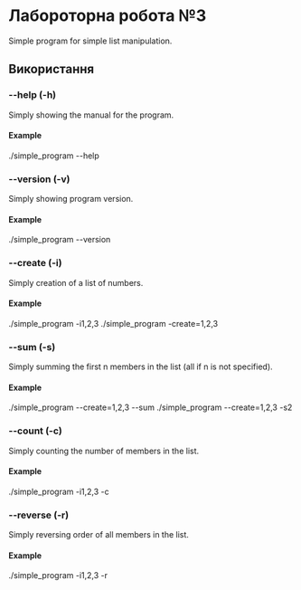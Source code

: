 # Лабороторна робота №3
Simple program for simple list manipulation.
## Використання
### --help (-h)
Simply showing the manual for the program.
#### Example
./simple_program --help
### --version (-v) 
Simply showing program version.
#### Example
./simple_program --version
### --create (-i)
Simply creation of a list of numbers.
#### Example
./simple_program -i1,2,3
./simple_program -create=1,2,3
### --sum (-s)
Simply summing the first n members in the list (all if n is not specified).
#### Example
./simple_program --create=1,2,3 --sum
./simple_program --create=1,2,3 -s2
### --count (-c)
Simply counting the number of members in the list.
#### Example
./simple_program -i1,2,3 -c
### --reverse (-r)
Simply reversing order of all members in the list.
#### Example
./simple_program -i1,2,3 -r
